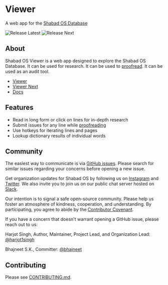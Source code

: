 # Viewer

A web app for the [Shabad OS Database](https://github.com/shabados/database)

![Release Latest](https://github.com/shabados/viewer/actions/workflows/release-latest.yml/badge.svg?branch=main)
![Release Next](https://github.com/shabados/viewer/actions/workflows/release-next.yml/badge.svg?branch=main)

## About

Shabad OS Viewer is a web app designed to explore the Shabad OS Database. It can be used for research. It can be used to [proofread](https://docs.shabados.com/viewer/guides/proofreading). It can be used as an audit tool.

- [Viewer](https://viewer.shabados.com/)
- [Viewer Next](https://viewer.next.shabados.com/)
- [Docs](https://docs.shabados.com/viewer/)

## Features

- Read in long form or click on lines for in-depth research
- Submit issues for any line while [proofreading](https://docs.shabados.com/viewer/guides/proofreading)
- Use hotkeys for iterating lines and pages
- Lookup dictionary results of individual words

## Community

The easiest way to communicate is via [GitHub issues](https://github.com/shabados/viewer/issues). Please search for similar issues regarding your concerns before opening a new issue.

Get organization updates for Shabad OS by following us on [Instagram](https://www.instagram.com/shabad_os/) and [Twitter](https://twitter.com/shabad_os/). We also invite you to join us on our public chat server hosted on [Slack](https://chat.shabados.com/).

Our intention is to signal a safe open-source community. Please help us foster an atmosphere of kindness, cooperation, and understanding. By participating, you agree to abide by the [Contributor Covenant](https://www.contributor-covenant.org/version/2/0/code_of_conduct/).

If you have a concern that doesn't warrant opening a GitHub issue, please reach out to us:

Harjot Singh, Author, Maintainer, Project Lead, and Organization Lead: [@harjot1singh](https://github.com/harjot1singh)

Bhajneet S.K., Committer: [@bhajneet](https://github.com/bhajneet/)

## Contributing

Please see [CONTRIBUTING.md](/CONTRIBUTING.md).
